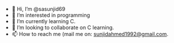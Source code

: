 - 👋 Hi, I’m @sasunjid69
- 👀 I’m interested in programming
- 🌱 I’m currently learning C.
- 💞️ I’m looking to collaborate on C learning.
- 📫 How to reach me (mail me on: sunjidahmed1992@gmail.com.

<!---
sasunjid69/sasunjid69 is a ✨ special ✨ repository because its `README.md` (this file) appears on your GitHub profile.
You can click the Preview link to take a look at your changes.
--->
